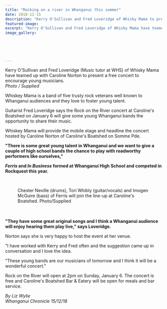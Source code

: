 ```yaml
---
title: "Rocking on a river in Whanganui this summer"
date: 2018-12-15
description: "Kerry O'Sullivan and Fred Loveridge of Whisky Mama to present a free concert to encourage young musicians..."
featured-image: 
excerpt: "Kerry O'Sullivan and Fred Loveridge of Whisky Mama have teamed up with Caroline Norton to present a free concert to encourage young musicians."
image_gallery:
    
    
    
    
    
---
```


<p><span>Kerry O'Sullivan and Fred Loveridge (Music tutor at WHS) of Whisky Mama have teamed up with Caroline Norton to present a free concert to encourage young musicians. <br /><em>Photo / Supplied</em></span></p>
<p class="element element-paragraph">Whiskey Mama is a band of five trusty rock veterans well known to Whanganui audiences and they love to foster young talent.</p>
<p class="element element-paragraph">Guitarist Fred Loveridge says the Rock on the River concert at Caroline's Boatshed on January 6 will give some young Whanganui bands the opportunity to share their music.</p>
<p class="element element-paragraph">Whiskey Mama will provide the mobile stage and headline the concert hosted by Caroline Norton of Caroline's Boatshed on Somme Pde.</p>
<p class="element element-paragraph"><strong>"There is some great young talent in Whanganui and we want to give a couple of high school bands the chance to play with roadworthy performers like ourselves,"</strong></p>
<p class="element element-paragraph"><strong><em>Ferris</em> and <em>In Business</em> formed at Whanganui High School and competed in Rockquest this year.<br /><br /></strong></p>
<p class="element element-paragraph"><strong><img src=http://c1940652.r52.cf0.rackcdn.com/5c356f69ff2a7c18530003f5/Ferris-at-Carolines-boatshed-350-chron-15-dec.jpg alt="" /></strong></p>
<div class="element element-image"><figure><figcaption><span>Chester Neville (drums), Tori Whibly (guitar/vocals) and Imogen McGuire (bass) of Ferris will join the line-up at Caroline's Boatshed. Photo/Supplied</span>
<div class="social-shares">&nbsp;</div>
</figcaption></figure></div>
<p class="element element-paragraph"><br /><strong>"They have some great original songs and I think a Whanganui audience will enjoy hearing them play live," says Loveridge.</strong></p>
<p class="element element-paragraph">Norton says she is very happy to host the event at her venue.</p>
<p class="element element-paragraph">"I have worked with Kerry and Fred often and the suggestion came up in conversation and I love the idea.</p>
<p class="element element-paragraph">"These young bands are our musicians of tomorrow and I think it will be a wonderful concert."</p>
<p class="element element-paragraph">Rock on the River will open at 2pm on Sunday, January 6. The concert is free and Caroline's Boatshed Bar &amp; Eatery will be open for meals and bar service.</p>
<p class="element element-paragraph"><em>By Liz Wylie</em><br /><em>Whanganui Chronicle 15/12/18</em></p>

